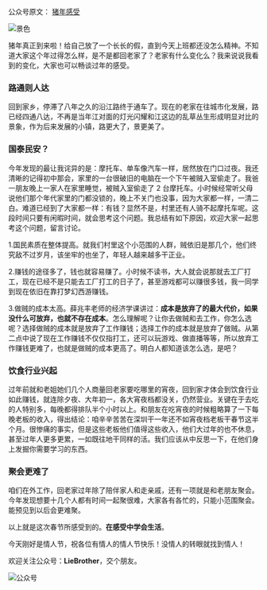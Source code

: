 公众号原文：
[猪年感受](https://mp.weixin.qq.com/s/Siqi8Pa0K0gf36iu7vv4dQ)

![景色](http://www.liebrother.com/upload/9da3bae8c7e549f2a5992af89b6c5059_0047_01.jpg) 

猪年真正到来啦！给自己放了一个长长的假，直到今天上班都还没怎么精神。不知道大家这个年过得怎么样，是不是都回老家了？老家有什么变化么？我来说说我看到的变化，大家也可以畅谈过年的感受。

### 路通则人达

回到家乡，停滞了八年之久的沿江路终于通车了。现在的老家在往城市化发展，路已经四通八达，不再是当年江对面的灯光闪耀和江这边的乱草丛生形成明显对比的景象，作为后来发展的小镇，路更大了，景更美了。

### 国泰民安？

今年发现的最让我诧异的是：摩托车、单车像汽车一样，居然放在门口过夜。我还清晰的记得初中那会，家里的一台很破旧的电脑在一个下午被贼入室偷走了。我爸一朋友晚上一家人在家里睡觉，被贼入室偷走了 2 台摩托车。小时候经常听父母说他们那个年代家里的门都没锁的，晚上不关门也没事，因为大家都一样，一清二白。难道已经到了大家都一样：有钱？显然不是，村里还有人骑不起摩托车呢。这段时间只要有闲暇时间，就会思考这个问题。我总结有如下原因，欢迎大家一起思考这个问题，留言讨论。

1.国民素质在整体提高。就我们村里这个小范围的人群，贼依旧是那几个，他们终究敌不过岁月，该坐牢的也坐了，年轻人越来越多干正业。

2.赚钱的途径多了，钱也就容易赚了。小时候不读书，大人就会说那就去工厂打工，现在已经不是只能去工厂打工的日子了，甚至游戏都可以赚很多钱，我一同学到现在依旧在靠打梦幻西游赚钱。

3.做贼的成本太高。薛兆丰老师的经济学课讲过：**成本是放弃了的最大代价，如果没什么可放弃，也就不存在成本**。怎么理解呢？让你去做贼和去工作，你怎么选呢？选择做贼的成本就是放弃了工作赚钱；选择工作的成本就是放弃了做贼。从第二点中说了现在工作赚钱不仅仅指打工，还可以玩游戏、做直播等等，所以放弃工作赚钱更难了，也就是做贼的成本更高了。明白人都知道该怎么选，是吧？

### 饮食行业兴起

过年前就和老姐她们几个人商量回老家要吃哪里的宵夜，回到家才体会到饮食行业如此赚钱，就连除夕夜、大年初一，各大宵夜档都没关，仍然营业。关键在于去吃的人特别多，每晚都得排队半个小时以上。和朋友在吃宵夜的时候粗略算了一下每晚老板的收入，得出结论：咱辛辛苦苦在深圳干一年还不如宵夜档老板干春节这半个月。很惨痛的事实，但是这些老板他们值得这些收入，他们大过年的也不休息，甚至过年人更多更累，一如既往地干同样的活。我们应该从中反思一下，在他们身上发掘你需要学习的东西。

### 聚会更难了

咱们在外工作，回老家过年除了陪伴家人和走亲戚，还有一项就是和老朋友聚会。今年发现想要十几个人都有时间一起聚很难，大家各有各忙的，只能小范围聚会。能预见到以后会更难聚。

以上就是这次春节所感受到的。**在感受中学会生活**。

今天刚好是情人节，祝各位有情人的情人节快乐！没情人的转眼就找到情人！

欢迎关注公众号：**LieBrother**，交个朋友。

![公众号](http://www.liebrother.com/upload/df81ac224abe46b38131a0e78f4dcf9c_wechat.jpg)
